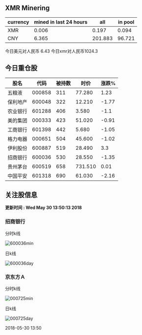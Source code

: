 ## XMR Minering

|currency|mined in last 24 hours|all|in pool|
|---|---|---|---|
|XMR|0.006|0.197|0.094|
|CNY|6.365|201.883|96.721|

今日美元对人民币 6.43	今日xmr对人民币1024.3


## 今日重仓股 

|股名|代码|被持数|时价|涨跌%|
|---|---|---|---|---|
|五粮液|000858|311|77.280|1.23|
|保利地产|600048|322|12.210|-1.77|
|农业银行|601288|406|3.580|-1.1|
|美的集团|000333|423|51.020|-0.91|
|工商银行|601398|442|5.680|-1.05|
|格力电器|000651|504|45.600|-1.02|
|伊利股份|600887|519|28.490|3.3|
|招商银行|600036|530|28.550|-1.35|
|贵州茅台|600519|658|731.510|0.01|
|中国平安|601318|690|61.030|-2.16|

## 关注股信息
**更新时间 : Wed May 30 13:50:13 2018**
### 招商银行 
分时k线

![600036min](http://image.sinajs.cn/newchart/min/n/sh600036.gif)

日k线

![600036day](http://image.sinajs.cn/newchart/daily/n/sh600036.gif)

### 京东方Ａ 
分时k线

![000725min](http://image.sinajs.cn/newchart/min/n/sz000725.gif)

日k线

![000725day](http://image.sinajs.cn/newchart/daily/n/sz000725.gif)

2018-05-30 13:50